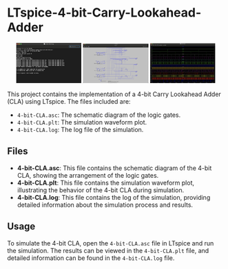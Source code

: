 # LTspice-4-bit-Carry-Lookahead-Adder

<p align="center">
  <img src="images/log.png" alt="Log" width="30%">
  <img src="images/Logic Circuit Diagram.png" alt="Logic Circuit Diagram" width="30%">
  <img src="images/Simulation Waveform Plot.png" alt="Simulation Waveform Plot" width="30%">
</p>

This project contains the implementation of a 4-bit Carry Lookahead Adder (CLA) using LTspice. The files included are:

- `4-bit-CLA.asc`: The schematic diagram of the logic gates.
- `4-bit-CLA.plt`: The simulation waveform plot.
- `4-bit-CLA.log`: The log file of the simulation.

## Files

- **4-bit-CLA.asc**: This file contains the schematic diagram of the 4-bit CLA, showing the arrangement of the logic gates.
- **4-bit-CLA.plt**: This file contains the simulation waveform plot, illustrating the behavior of the 4-bit CLA during simulation.
- **4-bit-CLA.log**: This file contains the log of the simulation, providing detailed information about the simulation process and results.

## Usage

To simulate the 4-bit CLA, open the `4-bit-CLA.asc` file in LTspice and run the simulation. The results can be viewed in the `4-bit-CLA.plt` file, and detailed information can be found in the `4-bit-CLA.log` file.